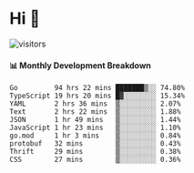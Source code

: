 # Hi 👋
 
![visitors](https://visitor-badge.glitch.me/badge?page_id=sorcererxw.sorcererx)

#### 📊 Monthly Development Breakdown

<!--START_SECTION:waka-->
```text
Go         94 hrs 22 mins ███████▒░░ 74.80%
TypeScript 19 hrs 20 mins █▓░░░░░░░░ 15.34%
YAML       2 hrs 36 mins  ▒░░░░░░░░░ 2.07%
Text       2 hrs 22 mins  ▒░░░░░░░░░ 1.88%
JSON       1 hr 49 mins   ▒░░░░░░░░░ 1.44%
JavaScript 1 hr 23 mins   ▒░░░░░░░░░ 1.10%
go.mod     1 hr 3 mins    ▒░░░░░░░░░ 0.84%
protobuf   32 mins        ▒░░░░░░░░░ 0.43%
Thrift     29 mins        ▒░░░░░░░░░ 0.38%
CSS        27 mins        ▒░░░░░░░░░ 0.36%
```
<!--END_SECTION:waka-->
